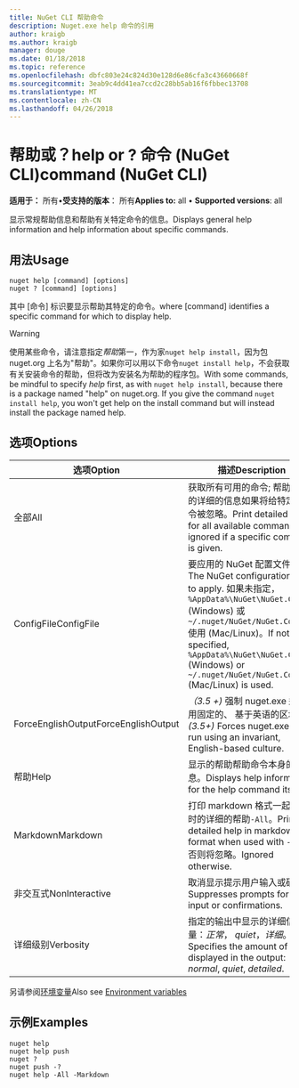 ```yaml
---
title: NuGet CLI 帮助命令
description: Nuget.exe help 命令的引用
author: kraigb
ms.author: kraigb
manager: douge
ms.date: 01/18/2018
ms.topic: reference
ms.openlocfilehash: dbfc803e24c824d30e128d6e86cfa3c43660668f
ms.sourcegitcommit: 3eab9c4dd41ea7ccd2c28bb5ab16f6fbbec13708
ms.translationtype: MT
ms.contentlocale: zh-CN
ms.lasthandoff: 04/26/2018
---
```

# <a name="help-or--command-nuget-cli"></a><span data-ttu-id="faf57-103">帮助或？</span><span class="sxs-lookup"><span data-stu-id="faf57-103">help or ?</span></span> <span data-ttu-id="faf57-104">命令 (NuGet CLI)</span><span class="sxs-lookup"><span data-stu-id="faf57-104">command (NuGet CLI)</span></span>

<span data-ttu-id="faf57-105">**适用于：** 所有&bullet;**受支持的版本**： 所有</span><span class="sxs-lookup"><span data-stu-id="faf57-105">**Applies to:** all &bullet; **Supported versions**: all</span></span>

<span data-ttu-id="faf57-106">显示常规帮助信息和帮助有关特定命令的信息。</span><span class="sxs-lookup"><span data-stu-id="faf57-106">Displays general help information and help information about specific commands.</span></span>

## <a name="usage"></a><span data-ttu-id="faf57-107">用法</span><span class="sxs-lookup"><span data-stu-id="faf57-107">Usage</span></span>

```cli
nuget help [command] [options]
nuget ? [command] [options]
```

<span data-ttu-id="faf57-108">其中 [命令] 标识要显示帮助其特定的命令。</span><span class="sxs-lookup"><span data-stu-id="faf57-108">where [command] identifies a specific command for which to display help.</span></span>

> [!Warning]
> <span data-ttu-id="faf57-109">使用某些命令，请注意指定*帮助*第一，作为家`nuget help install`，因为包 nuget.org 上名为"帮助"。如果你可以用以下命令`nuget install help`，不会获取有关安装命令的帮助，但将改为安装名为帮助的程序包。</span><span class="sxs-lookup"><span data-stu-id="faf57-109">With some commands, be mindful to specify *help* first, as with `nuget help install`, because there is a package named "help" on nuget.org. If you give the command `nuget install help`, you won't get help on the install command but will instead install the package named help.</span></span>

## <a name="options"></a><span data-ttu-id="faf57-110">选项</span><span class="sxs-lookup"><span data-stu-id="faf57-110">Options</span></span>

| <span data-ttu-id="faf57-111">选项</span><span class="sxs-lookup"><span data-stu-id="faf57-111">Option</span></span> | <span data-ttu-id="faf57-112">描述</span><span class="sxs-lookup"><span data-stu-id="faf57-112">Description</span></span> |
| --- | --- |
| <span data-ttu-id="faf57-113">全部</span><span class="sxs-lookup"><span data-stu-id="faf57-113">All</span></span> | <span data-ttu-id="faf57-114">获取所有可用的命令; 帮助打印的详细的信息如果将给特定的命令被忽略。</span><span class="sxs-lookup"><span data-stu-id="faf57-114">Print detailed help for all available commands; ignored if a specific command is given.</span></span> |
| <span data-ttu-id="faf57-115">ConfigFile</span><span class="sxs-lookup"><span data-stu-id="faf57-115">ConfigFile</span></span> | <span data-ttu-id="faf57-116">要应用的 NuGet 配置文件。</span><span class="sxs-lookup"><span data-stu-id="faf57-116">The NuGet configuration file to apply.</span></span> <span data-ttu-id="faf57-117">如果未指定， `%AppData%\NuGet\NuGet.Config` (Windows) 或`~/.nuget/NuGet/NuGet.Config`使用 (Mac/Linux)。</span><span class="sxs-lookup"><span data-stu-id="faf57-117">If not specified, `%AppData%\NuGet\NuGet.Config` (Windows) or `~/.nuget/NuGet/NuGet.Config` (Mac/Linux) is used.</span></span>|
| <span data-ttu-id="faf57-118">ForceEnglishOutput</span><span class="sxs-lookup"><span data-stu-id="faf57-118">ForceEnglishOutput</span></span> | <span data-ttu-id="faf57-119">*（3.5 +)* 强制 nuget.exe 运行使用固定的、 基于英语的区域性。</span><span class="sxs-lookup"><span data-stu-id="faf57-119">*(3.5+)* Forces nuget.exe to run using an invariant, English-based culture.</span></span> |
| <span data-ttu-id="faf57-120">帮助</span><span class="sxs-lookup"><span data-stu-id="faf57-120">Help</span></span> | <span data-ttu-id="faf57-121">显示的帮助帮助命令本身的信息。</span><span class="sxs-lookup"><span data-stu-id="faf57-121">Displays help information for the help command itself.</span></span> |
| <span data-ttu-id="faf57-122">Markdown</span><span class="sxs-lookup"><span data-stu-id="faf57-122">Markdown</span></span> | <span data-ttu-id="faf57-123">打印 markdown 格式一起使用时的详细的帮助`-All`。</span><span class="sxs-lookup"><span data-stu-id="faf57-123">Print detailed help in markdown format when used with `-All`.</span></span> <span data-ttu-id="faf57-124">否则将忽略。</span><span class="sxs-lookup"><span data-stu-id="faf57-124">Ignored otherwise.</span></span> |
| <span data-ttu-id="faf57-125">非交互式</span><span class="sxs-lookup"><span data-stu-id="faf57-125">NonInteractive</span></span> | <span data-ttu-id="faf57-126">取消显示提示用户输入或确认。</span><span class="sxs-lookup"><span data-stu-id="faf57-126">Suppresses prompts for user input or confirmations.</span></span> |
| <span data-ttu-id="faf57-127">详细级别</span><span class="sxs-lookup"><span data-stu-id="faf57-127">Verbosity</span></span> | <span data-ttu-id="faf57-128">指定的输出中显示的详细信息量：*正常*， *quiet*，*详细*。</span><span class="sxs-lookup"><span data-stu-id="faf57-128">Specifies the amount of detail displayed in the output: *normal*, *quiet*, *detailed*.</span></span> |

<span data-ttu-id="faf57-129">另请参阅[环境变量](cli-ref-environment-variables.md)</span><span class="sxs-lookup"><span data-stu-id="faf57-129">Also see [Environment variables](cli-ref-environment-variables.md)</span></span>

## <a name="examples"></a><span data-ttu-id="faf57-130">示例</span><span class="sxs-lookup"><span data-stu-id="faf57-130">Examples</span></span>

```cli
nuget help
nuget help push
nuget ?
nuget push -?
nuget help -All -Markdown
```
